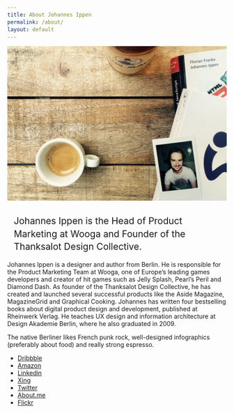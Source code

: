 ```yaml
---
title: About Johannes Ippen
permalink: /about/
layout: default
---
```

<style>
	.about h1 {
		font-weight: 400;
		text-align: left;
		margin-left: 15px;
		line-height: 140%;
	}
	.inner li {
		text-align: left;
	}
</style>
<section class="about">
	<img src="/img/johannesippen.jpg">
	<div class="inner">
		<h1>Johannes Ippen is the Head of Product Marketing at Wooga and Founder of the Thanksalot Design Collective.</h1>
		<p>Johannes Ippen is a designer and author from Berlin. He is responsible for the Product Marketing Team at Wooga, one of Europe&rsquo;s leading games developers and creator of hit games such as Jelly Splash, Pearl&rsquo;s Peril and Diamond Dash. As founder of the Thanksalot Design Collective, he has created and launched several successful products like the Aside Magazine, MagazineGrid and Graphical Cooking. Johannes has written four bestselling books about digital product design and development, published at Rheinwerk Verlag. He teaches UX design and information architecture at Design Akademie Berlin, where he also graduated in 2009.</p>
		<p>The native Berliner likes French punk rock, well-designed infographics (preferably about food) and really strong espresso.</p>
		<ul>
		  <li><a href="https://dribbble.com/johannesippen/">Dribbble</a></li>
		  <li><a href="http://www.amazon.de/Apps-mit-HTML5-CSS3-JavaScript/dp/3836234858/">Amazon</li>
		  <li><a href="https://www.linkedin.com/pub/johannes-ippen/41/b7/a40">Linkedin</li>
		  <li><a href="https://www.xing.com/profile/Johannes_Ippen">Xing</li>
		  <li><a href="http://twitter.com/johannesippen/">Twitter</li>
		  <li><a href="https://about.me/johannesippen/">About.me</li>
		  <li><a href="https://www.flickr.com/photos/johannesippen/">Flickr</li>
		</ul>
	</div>
</section>

